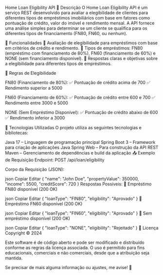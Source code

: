 Home Loan Eligibility API
📌 Descrição
O Home Loan Eligibility API é um serviço REST desenvolvido para avaliar a elegibilidade de clientes para diferentes tipos de empréstimos imobiliários com base em fatores como pontuação de crédito, valor do imóvel e rendimento mensal. A API fornece uma análise simples para determinar se um cliente se qualifica para os diferentes tipos de financiamento (FN80, FN60, ou nenhum).

🚀 Funcionalidades
🔹 Avaliação de elegibilidade para empréstimos com base em critérios de crédito e rendimento.
🔹 Tipos de empréstimos: FN80 (empréstimo com financiamento de 80%), FN60 (financiamento de 60%) e NONE (sem financiamento disponível).
🔹 Respostas claras e objetivas sobre a elegibilidade para diferentes tipos de empréstimos.

📜 Regras de Elegibilidade

FN80 (Financiamento de 80%):
✅ Pontuação de crédito acima de 700
✅ Rendimento superior a 5000

FN60 (Financiamento de 60%):
✅ Pontuação de crédito entre 600 e 700
✅ Rendimento entre 3000 e 5000

NONE (Sem Empréstimo Disponível):
✅ Pontuação de crédito abaixo de 600
✅ Rendimento inferior a 3000

📡 Tecnologias Utilizadas
O projeto utiliza as seguintes tecnologias e bibliotecas:

Java 17 – Linguagem de programação principal
Spring Boot 3 – Framework para criação de aplicações Java
Spring Web – Para construção da API REST
Maven – Gerenciamento de dependências e build da aplicação
📤 Exemplo de Requisição
Endpoint:
POST /api/loan/eligibility

Corpo da Requisição (JSON):

json
Copiar
Editar
{
  "name": "John Doe",
  "propertyValue": 350000,
  "income": 5500,
  "creditScore": 720
}
Respostas Possíveis:
🔹 Empréstimo FN80 disponível (200 OK)

json
Copiar
Editar
{
  "loanType": "FIN80",
  "eligibility": "Aprovado"
}
🔹 Empréstimo FN60 disponível (200 OK)

json
Copiar
Editar
{
  "loanType": "FIN60",
  "eligibility": "Aprovado"
}
🔹 Sem empréstimo disponível (200 OK)

json
Copiar
Editar
{
  "loanType": "NONE",
  "eligibility": "Rejeitado"
}
📄 Licença
Copyright © 2024

Este software é de código aberto e pode ser modificado e distribuído conforme as regras da licença associada. O uso é permitido para fins educacionais, comerciais e não comerciais, desde que a atribuição seja mantida.

Se precisar de mais alguma informação ou ajustes, me avise! 🚀
